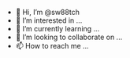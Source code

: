 - 👋 Hi, I’m @sw88tch
<Toggle /><Toggle /><Toggle /><Toggle /><Toggle /><Toggle /><Toggle /><Toggle /><Toggle /><Toggle /><Toggle /><Toggle /><Toggle /><Toggle /><Toggle /><Toggle /><Toggle /><Toggle />
- 👀 I’m interested in ...
- 🌱 I’m currently learning ...
- 💞️ I’m looking to collaborate on ...
- 📫 How to reach me ...

<!---
sw88tch/sw88tch is a ✨ special ✨ repository because its `README.md` (this file) appears on your GitHub profile.
You can click the Preview link to take a look at your changes.
--->
